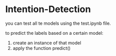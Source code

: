 # Intention-Detection
 
you can test all te models using the test.ipynb file.

to predict the labels based on a certain model:
1. create an instance of that model
2. apply the function predict() 
